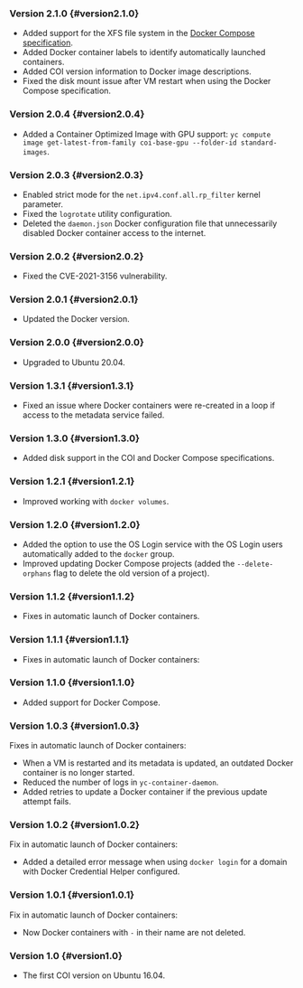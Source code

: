 ### Version 2.1.0 {#version2.1.0}

* Added support for the XFS file system in the [Docker Compose specification](../../cos/concepts/index.md#compose-spec).
* Added Docker container labels to identify automatically launched containers.
* Added COI version information to Docker image descriptions.
* Fixed the disk mount issue after VM restart when using the Docker Compose specification.

### Version 2.0.4 {#version2.0.4}

* Added a Container Optimized Image with GPU support: `yc compute image get-latest-from-family coi-base-gpu --folder-id standard-images`.

### Version 2.0.3 {#version2.0.3}

* Enabled strict mode for the `net.ipv4.conf.all.rp_filter` kernel parameter.
* Fixed the `logrotate` utility configuration.
* Deleted the `daemon.json` Docker configuration file that unnecessarily disabled Docker container access to the internet.

### Version 2.0.2 {#version2.0.2}

* Fixed the CVE-2021-3156 vulnerability.

### Version 2.0.1 {#version2.0.1}

* Updated the Docker version.

### Version 2.0.0 {#version2.0.0}

* Upgraded to Ubuntu 20.04.

### Version 1.3.1 {#version1.3.1}

* Fixed an issue where Docker containers were re-created in a loop if access to the metadata service failed.

### Version 1.3.0 {#version1.3.0}

* Added disk support in the COI and Docker Compose specifications.

### Version 1.2.1 {#version1.2.1}

* Improved working with `docker volumes`.

### Version 1.2.0 {#version1.2.0}

* Added the option to use the OS Login service with the OS Login users automatically added to the `docker` group.
* Improved updating Docker Compose projects (added the `--delete-orphans` flag to delete the old version of a project).

### Version 1.1.2 {#version1.1.2}

* Fixes in automatic launch of Docker containers.

### Version 1.1.1 {#version1.1.1}

* Fixes in automatic launch of Docker containers:

### Version 1.1.0 {#version1.1.0}

* Added support for Docker Compose.

### Version 1.0.3 {#version1.0.3}

Fixes in automatic launch of Docker containers:
* When a VM is restarted and its metadata is updated, an outdated Docker container is no longer started.
* Reduced the number of logs in `yc-container-daemon`.
* Added retries to update a Docker container if the previous update attempt fails.

### Version 1.0.2 {#version1.0.2}

Fix in automatic launch of Docker containers:
* Added a detailed error message when using `docker login` for a domain with Docker Credential Helper configured.

### Version 1.0.1 {#version1.0.1}

Fix in automatic launch of Docker containers:
* Now Docker containers with `-` in their name are not deleted.

### Version 1.0 {#version1.0}

* The first COI version on Ubuntu 16.04.